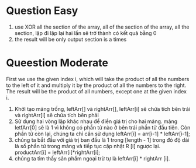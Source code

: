 # Question Easy
1. use XOR all the section of the array, all of the section of the array, all the section, lặp đi lặp lại hai lần sẽ trở thành có kết quả bằng 0
2. the result will be only output section is a times
# Queestion Moderate
First we use the given index i, which will take the product of all the numbers to the left of it and multiply it by the product of all the numbers to the right.
The result will be the product of all numbers, except one at the given index i.
1. Khởi tạo mảng trống, leftArr[] và rightArr[], leftArr[i] sẽ chứa tích bên trái  và rightArr[i] sẽ chứa tích bên phải
2. Sử dụng hai vòng lặp khác nhau để điền giá trị cho hai mảng. 
mảng letfArr[0] sẽ là 1 vì không có phần tử nào ở bên trái phần tử đầu tiên. Còn phần tử còn lại, chúng ta chỉ cần sử dụng 
leftArr[i] = arr[i-1] * leftArr[i-1];
3. chúng ta bắt đầu với giá trị ban đầu là 1 trong  [length - 1] trong đó độ dài là số phần tử trong mảng và tiếp tục cập nhật R [i] ngược lại. 
 productArr[i] = leftArr[i]*rightArr[i];
4. chúng ta tìm thấy sản phẩm ngoại trừ tự là leftArr[i] * rightArr [i].
